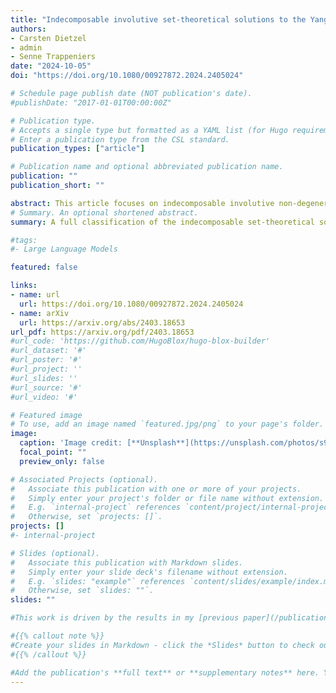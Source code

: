 ```yaml
---
title: "Indecomposable involutive set-theoretical solutions to the Yang-Baxter equation of size $p^2$"
authors:
- Carsten Dietzel
- admin
- Senne Trappeniers
date: "2024-10-05"
doi: "https://doi.org/10.1080/00927872.2024.2405024"

# Schedule page publish date (NOT publication's date).
#publishDate: "2017-01-01T00:00:00Z"

# Publication type.
# Accepts a single type but formatted as a YAML list (for Hugo requirements).
# Enter a publication type from the CSL standard.
publication_types: ["article"]

# Publication name and optional abbreviated publication name.
publication: ""
publication_short: ""

abstract: This article focuses on indecomposable involutive non-degenerate set-theoretical solutions to the Yang–Baxter equation. More specifically, we give a full classification of those solutions which are of size $p^2$, for $p$ a prime. We do this through a thorough analysis of their associated permutation braces and using the language of cycle sets.
# Summary. An optional shortened abstract.
summary: A full classification of the indecomposable set-theoretical solutions to the Yang-Baxter equation of size $p^2$.

#tags:
#- Large Language Models

featured: false

links:
- name: url
  url: https://doi.org/10.1080/00927872.2024.2405024
- name: arXiv
  url: https://arxiv.org/abs/2403.18653
url_pdf: https://arxiv.org/pdf/2403.18653
#url_code: 'https://github.com/HugoBlox/hugo-blox-builder'
#url_dataset: '#'
#url_poster: '#'
#url_project: ''
#url_slides: ''
#url_source: '#'
#url_video: '#'

# Featured image
# To use, add an image named `featured.jpg/png` to your page's folder. 
image:
  caption: 'Image credit: [**Unsplash**](https://unsplash.com/photos/s9CC2SKySJM)'
  focal_point: ""
  preview_only: false

# Associated Projects (optional).
#   Associate this publication with one or more of your projects.
#   Simply enter your project's folder or file name without extension.
#   E.g. `internal-project` references `content/project/internal-project/index.md`.
#   Otherwise, set `projects: []`.
projects: []
#- internal-project

# Slides (optional).
#   Associate this publication with Markdown slides.
#   Simply enter your slide deck's filename without extension.
#   E.g. `slides: "example"` references `content/slides/example/index.md`.
#   Otherwise, set `slides: ""`.
slides: ""

#This work is driven by the results in my [previous paper](/publication/conference-paper/) on LLMs.

#{{% callout note %}}
#Create your slides in Markdown - click the *Slides* button to check out the example.
#{{% /callout %}}

#Add the publication's **full text** or **supplementary notes** here. You can use rich formatting such as including [code, math, and images](https://docs.hugoblox.com/content/writing-markdown-latex/).
---
```

